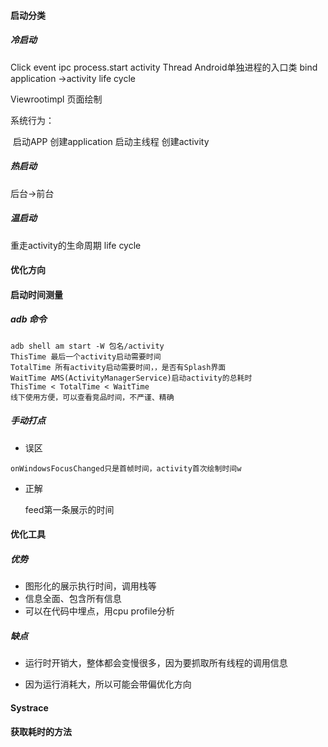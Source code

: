 

#### 启动分类

##### 冷启动

Click event ipc process.start activity Thread Android单独进程的入口类 bind application ->activity life cycle

Viewrootimpl 页面绘制

系统行为：

​	启动APP 创建application 启动主线程  创建activity 

##### 热启动

后台->前台

##### 温启动

重走activity的生命周期 life cycle 

#### 优化方向

#### 启动时间测量

##### adb 命令

``````shell
adb shell am start -W 包名/activity
ThisTime 最后一个activity启动需要时间
TotalTime 所有activity启动需要时间，，是否有Splash界面
WaitTime AMS(ActivityManagerService)启动activity的总耗时
ThisTime < TotalTime < WaitTime
线下使用方便，可以查看竞品时间，不严谨、精确
``````

##### 手动打点

* 误区

``````
onWindowsFocusChanged只是首帧时间，activity首次绘制时间w
``````

* 正解

  feed第一条展示的时间

  

#### 优化工具

##### 优势

* 图形化的展示执行时间，调用栈等
* 信息全面、包含所有信息
* 可以在代码中埋点，用cpu profile分析

##### 缺点

* 运行时开销大，整体都会变慢很多，因为要抓取所有线程的调用信息

* 因为运行消耗大，所以可能会带偏优化方向

  

#### Systrace

#### 获取耗时的方法

